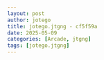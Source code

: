 ```yaml
---
layout: post
author: jotego
title: jotego.jtgng - cf5f59a
date: 2025-05-09
categories: [Arcade, jtgng]
tags: [jotego.jtgng]
---
```


